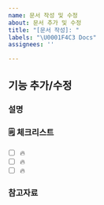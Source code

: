 ```yaml
---
name: 문서 작성 및 수정
about: 문서 추가 및 수정
title: "[문서 작성]: "
labels: "\U0001F4C3 Docs"
assignees: ''

---
```


## 기능 추가/수정

### 설명

<!-- 간단한 설명을 작성합니다. -->

### 🗒 체크리스트

- [ ] 🔥
- [ ] 🔥
- [ ] 🔥

### 참고자료

<!-- 참고할 정보나 링크를 작성합니다. -->
